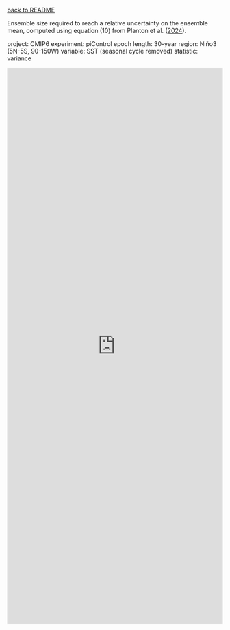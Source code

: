 [back to README](../README.md)

Ensemble size required to reach a relative uncertainty on the ensemble mean, computed using equation (10) from Planton et al. ([2024](https://doi.org/10.22541/essoar.170196744.48068128/v1)).

project: CMIP6
experiment: piControl
epoch length: 30-year
region: Niño3 (5N-5S, 90-150W)
variable: SST (seasonal cycle removed)
statistic: variance


<iframe title="Required Ensemble Size (RES) for Nino3 SSTA variance" aria-label="Dot Plot" id="datawrapper-chart-KQb6w" src="https://datawrapper.dwcdn.net/KQb6w/1/" scrolling="no" frameborder="0" style="width: 0; min-width: 100% !important; border: none;" height="1296" data-external="1"></iframe><script type="text/javascript">!function(){"use strict";window.addEventListener("message",(function(a){if(void 0!==a.data["datawrapper-height"]){var e=document.querySelectorAll("iframe");for(var t in a.data["datawrapper-height"])for(var r=0;r<e.length;r++)if(e[r].contentWindow===a.source){var i=a.data["datawrapper-height"][t]+"px";e[r].style.height=i}}}))}();
</script>
